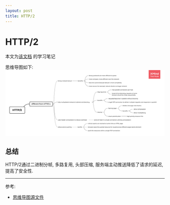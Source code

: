 ```yaml
---
layout: post
title: HTTP/2
---
```


# HTTP/2
本文为[该文档](https://www.thewebmaster.com/hosting/2015/dec/14/what-is-http2-and-how-does-it-compare-to-http1-1/#:~:text=HTTP1.,commands%20to%20complete%20HTTP%20requests.&text=HTTP2%2C%20on%20the%20other%20hand,binary%20to%20read%20the%20request) 的学习笔记

思维导图如下:
![思维导图](https://github.com/jituanlin/public-docs/blob/master/public-mindmaps/http2.png?raw=true)

## 总结
HTTP/2通过二进制分帧, 多路复用, 头部压缩, 服务端主动推送降低了请求的延迟, 提高了安全性.

--- 
参考:
- [思维导图源文件](https://github.com/jituanlin/public-docs/blob/master/public-mindmaps/http2.xmind)
